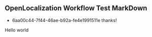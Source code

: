 ## OpenLocalization Workflow Test MarkDown
* 6aa00c44-7f44-46ae-b92a-fe4e1991511e 
thanks!

Hello world